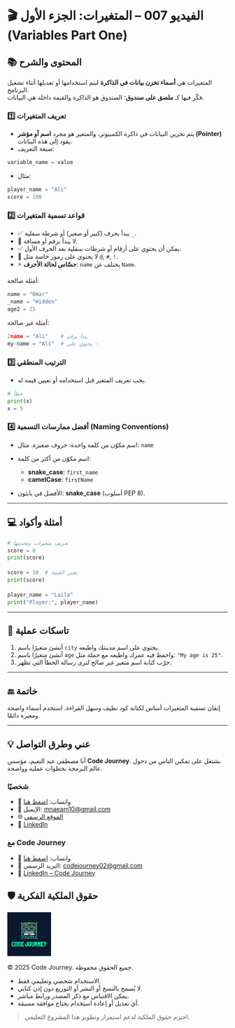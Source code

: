 # 🎬 الفيديو 007 – المتغيرات: الجزء الأول (Variables Part One)

## 📚 المحتوى والشرح
المتغيرات هي **أسماء تخزن بيانات في الذاكرة** ليتم استخدامها أو تعديلها أثناء تشغيل البرنامج.  
فكّر فيها كـ **ملصق على صندوق**؛ الصندوق هو الذاكرة والقيمة داخله هي البيانات.

### 1️⃣ تعريف المتغيرات
- يتم تخزين البيانات في ذاكرة الكمبيوتر، والمتغير هو مجرد **اسم أو مؤشر (Pointer)** يقود إلى هذه البيانات.
- صيغة التعريف:
```python
variable_name = value
```

* مثال:

```python
player_name = "Ali"
score = 100
```

### 2️⃣ قواعد تسمية المتغيرات

* ✅ يبدأ بحرف (كبير أو صغير) أو شرطة سفلية `_`.
* 🚫 لا يبدأ برقم أو مسافة.
* ✅ يمكن أن يحتوي على أرقام أو شرطات سفلية بعد الحرف الأول.
* 🚫 لا يحتوي على رموز خاصة مثل `@`, `#`, `!`.
* ⚡ **حسّاس لحالة الأحرف**: `name` يختلف عن `Name`.

أمثلة صالحة:

```python
name = "Omar"
_name = "Hidden"
age2 = 25
```

أمثلة غير صالحة:

```python
2name = "Ali"    # يبدأ برقم
my-name = "Ali"  # يحتوي على -
```

### 3️⃣ الترتيب المنطقي

* يجب تعريف المتغير قبل استخدامه أو تعيين قيمة له.

```python
# خطأ
print(x)
x = 5
```

### 4️⃣ أفضل ممارسات التسمية (Naming Conventions)

* اسم مكوّن من كلمة واحدة: حروف صغيرة.
  مثال: `name`
* اسم مكوّن من أكثر من كلمة:

  * **snake\_case**: `first_name`
  * **camelCase**: `firstName`
* الأفضل في بايثون: **snake\_case** (أسلوب PEP 8).

---

## 💻 أمثلة وأكواد

```python
# تعريف متغيرات وتحديثها
score = 0
print(score)

score = 10  # تغيير القيمة
print(score)

player_name = "Laila"
print("Player:", player_name)
```

---

## 📝 تاسكات عملية

1. أنشئ متغيرًا باسم `city` يحتوي على اسم مدينتك واطبعه.
2. أنشئ متغيرًا باسم `age` واحفظ فيه عمرك واطبعه مع جملة مثل: `"My age is 25"`.
3. جرّب كتابة اسم متغير غير صالح لترى رسالة الخطأ التي تظهر.

---

## 🔚 خاتمة

إتقان تسمية المتغيرات أساس لكتابة كود نظيف وسهل القراءة.
استخدم أسماء واضحة ومعبرة دائمًا.

---


## 💡 عني وطرق التواصل


أنا مصطفى عبد النعيم، مؤسس **Code Journey**.
بشتغل على تمكين الناس من دخول عالم البرمجة بخطوات عملية وواضحة.


### شخصيًا
- 💬 واتساب: [اضغط هنا](https://wa.me/201114938410)
- 📧 الإيميل: mnaeam10@gmail.com  
- 🌐 [الموقع الرسمي](https://mostafa-naeam-web.vercel.app/)  
- 💼 [LinkedIn](https://www.linkedin.com/in/mostafa-naeam/)

### مع Code Journey
- 💬 واتساب: [اضغط هنا](https://wa.me/201555303227)
- 📩 البريد الرسمي: codejourney02@gmail.com  
- 💼 [LinkedIn – Code Journey](https://www.linkedin.com/company/code-journey25/)

## 🛡 حقوق الملكية الفكرية

<img src="../../images/1.png" alt="حقوق الملكية" width="100"/>


© 2025 Code Journey. جميع الحقوق محفوظة.  

- الاستخدام شخصي وتعليمي فقط.  
- لا يُسمح بالنسخ أو النشر أو التوزيع دون إذن كتابي.  
- يمكن الاقتباس مع ذكر المصدر ورابط مباشر.  
- أي تعديل أو إعادة استخدام يحتاج موافقة مسبقة.  

> احترم حقوق الملكية لدعم استمرار وتطوير هذا المشروع التعليمي.
